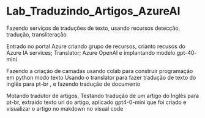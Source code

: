 # Lab_Traduzindo_Artigos_AzureAI
Fazendo serviços de traduções de texto, usando recursos detecção, tradução, transliteração

Entrado no portal Azure criando grupo de recursos, crianto recusos do Azure IA services; Translator; Azure OpenAI  e implantando modelo  gpt-40- mini

Fazendo a criação de camadas  usando colab para  construir programação em  python modo texto
Usando o translator para fazer tradução de texto do inglês para  pt-br , e fazendo tradução de documento

Motando tradutor de artigos, Testando tradução de um artigo do Inglês para pt-br,  extraido texto url  do artigo, aplicado 
gpt4-0-mini que foi criado e visualizar o artigo no makdown  no visual code
